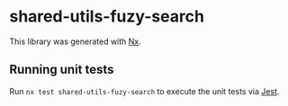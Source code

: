 # shared-utils-fuzy-search

This library was generated with [Nx](https://nx.dev).

## Running unit tests

Run `nx test shared-utils-fuzy-search` to execute the unit tests via [Jest](https://jestjs.io).
